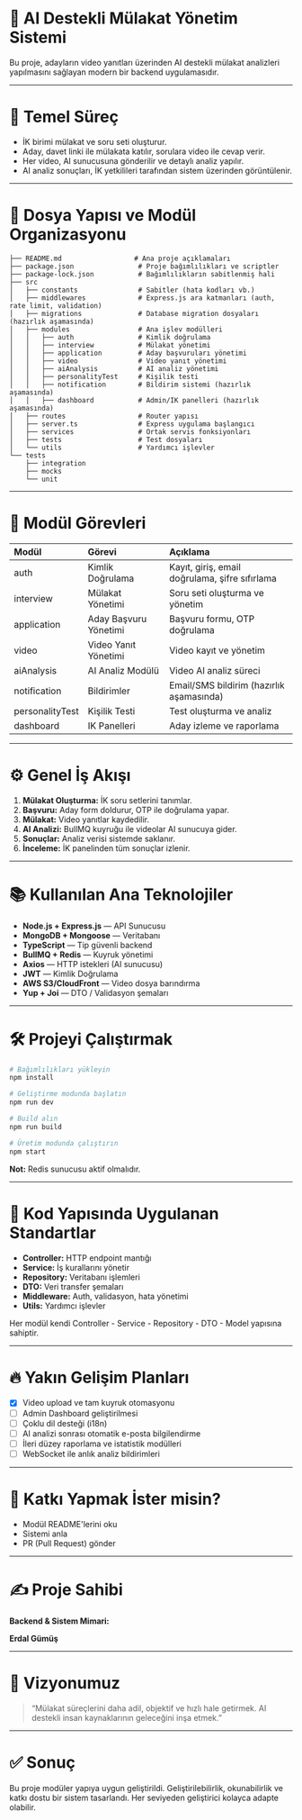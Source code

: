 # 🤖 AI Destekli Mülakat Yönetim Sistemi

Bu proje, adayların video yanıtları üzerinden AI destekli mülakat analizleri yapılmasını sağlayan modern bir backend uygulamasıdır.

---

# 🌟 Temel Süreç

- İK birimi mülakat ve soru seti oluşturur.
- Aday, davet linki ile mülakata katılır, sorulara video ile cevap verir.
- Her video, AI sunucusuna gönderilir ve detaylı analiz yapılır.
- AI analiz sonuçları, İK yetkilileri tarafından sistem üzerinden görüntülenir.

---

# 📂 Dosya Yapısı ve Modül Organizasyonu

```plaintext
├── README.md                  # Ana proje açıklamaları
├── package.json                # Proje bağımlılıkları ve scriptler
├── package-lock.json           # Bağımlılıkların sabitlenmiş hali
├── src
│   ├── constants               # Sabitler (hata kodları vb.)
│   ├── middlewares             # Express.js ara katmanları (auth, rate limit, validation)
│   ├── migrations              # Database migration dosyaları (hazırlık aşamasında)
│   ├── modules                 # Ana işlev modülleri
│   │   ├── auth                # Kimlik doğrulama
│   │   ├── interview           # Mülakat yönetimi
│   │   ├── application         # Aday başvuruları yönetimi
│   │   ├── video               # Video yanıt yönetimi
│   │   ├── aiAnalysis          # AI analiz yönetimi
│   │   ├── personalityTest     # Kişilik testi
│   │   ├── notification        # Bildirim sistemi (hazırlık aşamasında)
│   │   ├── dashboard           # Admin/IK panelleri (hazırlık aşamasında)
│   ├── routes                  # Router yapısı
│   ├── server.ts               # Express uygulama başlangıcı
│   ├── services                # Ortak servis fonksiyonları
│   ├── tests                   # Test dosyaları
│   └── utils                   # Yardımcı işlevler
└── tests
    ├── integration
    ├── mocks
    └── unit
```

---

# 🧹 Modül Görevleri

| Modül           | Görevi                | Açıklama                                       |
| :-------------- | :-------------------- | :--------------------------------------------- |
| auth            | Kimlik Doğrulama      | Kayıt, giriş, email doğrulama, şifre sıfırlama |
| interview       | Mülakat Yönetimi      | Soru seti oluşturma ve yönetim                 |
| application     | Aday Başvuru Yönetimi | Başvuru formu, OTP doğrulama                   |
| video           | Video Yanıt Yönetimi  | Video kayıt ve yönetim                         |
| aiAnalysis      | AI Analiz Modülü      | Video AI analiz süreci                         |
| notification    | Bildirimler           | Email/SMS bildirim (hazırlık aşamasında)       |
| personalityTest | Kişilik Testi         | Test oluşturma ve analiz                       |
| dashboard       | IK Panelleri          | Aday izleme ve raporlama                       |

---

# ⚙️ Genel İş Akışı

1. **Mülakat Oluşturma:** İK soru setlerini tanımlar.
2. **Başvuru:** Aday form doldurur, OTP ile doğrulama yapar.
3. **Mülakat:** Video yanıtlar kaydedilir.
4. **AI Analizi:** BullMQ kuyruğu ile videolar AI sunucuya gider.
5. **Sonuçlar:** Analiz verisi sistemde saklanır.
6. **İnceleme:** İK panelinden tüm sonuçlar izlenir.

---

# 📚 Kullanılan Ana Teknolojiler

- **Node.js + Express.js** — API Sunucusu
- **MongoDB + Mongoose** — Veritabanı
- **TypeScript** — Tip güvenli backend
- **BullMQ + Redis** — Kuyruk yönetimi
- **Axios** — HTTP istekleri (AI sunucusu)
- **JWT** — Kimlik Doğrulama
- **AWS S3/CloudFront** — Video dosya barındırma
- **Yup + Joi** — DTO / Validasyon şemaları

---

# 🛠️ Projeyi Çalıştırmak

```bash
# Bağımlılıkları yükleyin
npm install

# Geliştirme modunda başlatın
npm run dev

# Build alın
npm run build

# Üretim modunda çalıştırın
npm start
```

**Not:** Redis sunucusu aktif olmalıdır.

---

# 🧹 Kod Yapısında Uygulanan Standartlar

- **Controller:** HTTP endpoint mantığı
- **Service:** İş kurallarını yönetir
- **Repository:** Veritabanı işlemleri
- **DTO:** Veri transfer şemaları
- **Middleware:** Auth, validasyon, hata yönetimi
- **Utils:** Yardımcı işlevler

Her modül kendi Controller - Service - Repository - DTO - Model yapısına sahiptir.

---

# 🔥 Yakın Gelişim Planları

- [x] Video upload ve tam kuyruk otomasyonu
- [ ] Admin Dashboard geliştirilmesi
- [ ] Çoklu dil desteği (i18n)
- [ ] AI analizi sonrası otomatik e-posta bilgilendirme
- [ ] İleri düzey raporlama ve istatistik modülleri
- [ ] WebSocket ile anlık analiz bildirimleri

---

# 📢 Katkı Yapmak İster misin?

- Modül README'lerini oku
- Sistemi anla
- PR (Pull Request) gönder

---

# ✍️ Proje Sahibi

**Backend & Sistem Mimari:**

**Erdal Gümüş**

---

# 🌟 Vizyonumuz

> “Mülakat süreçlerini daha adil, objektif ve hızlı hale getirmek. AI destekli insan kaynaklarının geleceğini inşa etmek.”

---

# ✅ Sonuç

Bu proje modüler yapıya uygun geliştirildi. Geliştirilebilirlik, okunabilirlik ve katkı dostu bir sistem tasarlandı. Her seviyeden geliştirici kolayca adapte olabilir.
